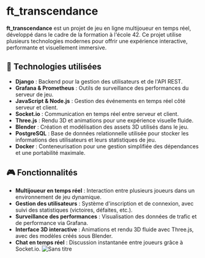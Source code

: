 # ft_transcendance

**ft_transcendance** est un projet de jeu en ligne multijoueur en temps réel, développé dans le cadre de la formation à l'école 42. Ce projet utilise plusieurs technologies modernes pour offrir une expérience interactive, performante et visuellement immersive.

## 🚀 Technologies utilisées

- **Django** : Backend pour la gestion des utilisateurs et de l'API REST.
- **Grafana & Prometheus** : Outils de surveillance des performances du serveur de jeu.
- **JavaScript & Node.js** : Gestion des événements en temps réel côté serveur et client.
- **Socket.io** : Communication en temps réel entre serveur et client.
- **Three.js** : Rendu 3D et animations pour une expérience visuelle fluide.
- **Blender** : Création et modélisation des assets 3D utilisés dans le jeu.
- **PostgreSQL** : Base de données relationnelle utilisée pour stocker les informations des utilisateurs et leurs statistiques de jeu.
- **Docker** : Conteneurisation pour une gestion simplifiée des dépendances et une portabilité maximale.

## 🎮 Fonctionnalités

- **Multijoueur en temps réel** : Interaction entre plusieurs joueurs dans un environnement de jeu dynamique.
- **Gestion des utilisateurs** : Système d'inscription et de connexion, avec suivi des statistiques (victoires, défaites, etc.).
- **Surveillance des performances** : Visualisation des données de trafic et de performance via Grafana.
- **Interface 3D interactive** : Animations et rendu 3D fluide avec Three.js, avec des modèles créés sous Blender.
- **Chat en temps réel** : Discussion instantanée entre joueurs grâce à Socket.io.
![Sans titre](https://github.com/user-attachments/assets/174d0a7f-bacf-414d-bd8b-332caa0fc597)
